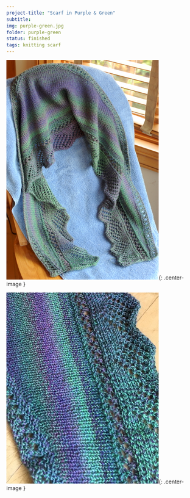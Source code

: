 ```yaml
---
project-title: "Scarf in Purple & Green"
subtitle: 
img: purple-green.jpg
folder: purple-green
status: finished
tags: knitting scarf
---
```

![Finished scarf](purple-green.jpg){: .center-image }

![Close-up view](purple-green-close.jpg){: .center-image }
